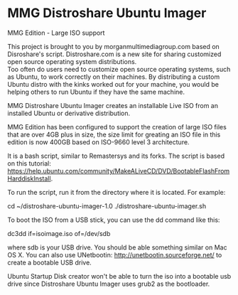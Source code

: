 MMG Distroshare Ubuntu Imager
=========================
MMG Edition - Large ISO support

This project is brought to you by morganmultimediagroup.com based on Disroshare's script.  Distroshare.com is 
a new site for sharing customized open source operating system distributions.  
Too often do users need to customize open source operating systems, 
such as Ubuntu, to work correctly on their machines.  By distributing 
a custom Ubuntu distro with the kinks worked out for your machine, you 
would be helping others to run Ubuntu if they have the same machine.



MMG Distroshare Ubuntu Imager creates an installable Live ISO from an installed 
Ubuntu or derivative distribution.

MMG Edition has been configured to support the creation of large ISO files that are over 4GB plus in size, the size limit for greating an ISO file in this edition is now 400GB based on ISO-9660 level 3 architecture.

It is a bash script, similar to Remastersys and its forks.  The script is 
based on this tutorial: https://help.ubuntu.com/community/MakeALiveCD/DVD/BootableFlashFromHarddiskInstall. 

To run the script, run it from the directory where it is located.  For example:


cd ~/distroshare-ubuntu-imager-1.0
./distroshare-ubuntu-imager.sh

To boot the ISO from a USB stick, you can use the dd command like this:

dc3dd if=isoimage.iso of=/dev/sdb

where sdb is your USB drive.  You should be able something similar on Mac OS X.
You can also use UNetbootin: http://unetbootin.sourceforge.net/ to create a 
bootable USB drive.

Ubuntu Startup Disk creator won't be able to turn the iso into a bootable 
usb drive since Distroshare Ubuntu Imager uses grub2 as the bootloader.
